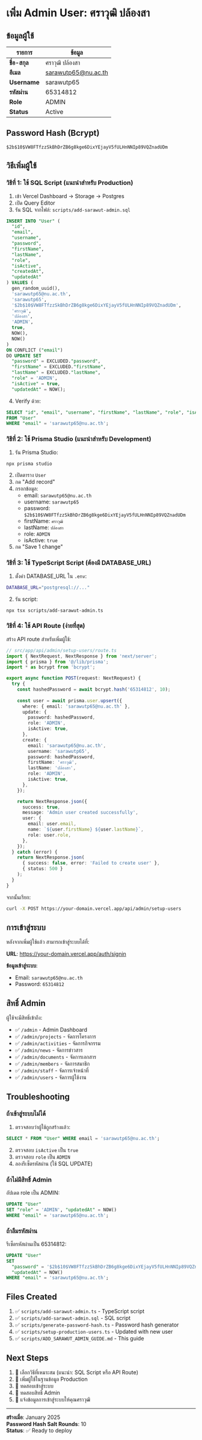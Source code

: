 # เพิ่ม Admin User: ศราวุฒิ ปล้องสา

## ข้อมูลผู้ใช้

| รายการ | ข้อมูล |
|--------|--------|
| **ชื่อ-สกุล** | ศราวุฒิ ปล้องสา |
| **อีเมล** | sarawutp65@nu.ac.th |
| **Username** | sarawutp65 |
| **รหัสผ่าน** | 65314812 |
| **Role** | ADMIN |
| **Status** | Active |

## Password Hash (Bcrypt)
```
$2b$10$VW8FTfzzSkBhDrZB6g8kge6DixYEjayV5fULHnNNIp89VQZnadUDm
```

## วิธีเพิ่มผู้ใช้

### วิธีที่ 1: ใช้ SQL Script (แนะนำสำหรับ Production)

1. เข้า Vercel Dashboard → Storage → Postgres
2. เปิด Query Editor
3. รัน SQL จากไฟล์: `scripts/add-sarawut-admin.sql`

```sql
INSERT INTO "User" (
  "id",
  "email",
  "username",
  "password",
  "firstName",
  "lastName",
  "role",
  "isActive",
  "createdAt",
  "updatedAt"
) VALUES (
  gen_random_uuid(),
  'sarawutp65@nu.ac.th',
  'sarawutp65',
  '$2b$10$VW8FTfzzSkBhDrZB6g8kge6DixYEjayV5fULHnNNIp89VQZnadUDm',
  'ศราวุฒิ',
  'ปล้องสา',
  'ADMIN',
  true,
  NOW(),
  NOW()
)
ON CONFLICT ("email") 
DO UPDATE SET
  "password" = EXCLUDED."password",
  "firstName" = EXCLUDED."firstName",
  "lastName" = EXCLUDED."lastName",
  "role" = 'ADMIN',
  "isActive" = true,
  "updatedAt" = NOW();
```

4. Verify ด้วย:
```sql
SELECT "id", "email", "username", "firstName", "lastName", "role", "isActive", "createdAt"
FROM "User"
WHERE "email" = 'sarawutp65@nu.ac.th';
```

### วิธีที่ 2: ใช้ Prisma Studio (แนะนำสำหรับ Development)

1. รัน Prisma Studio:
```bash
npx prisma studio
```

2. เปิดตาราง `User`
3. กด "Add record"
4. กรอกข้อมูล:
   - email: `sarawutp65@nu.ac.th`
   - username: `sarawutp65`
   - password: `$2b$10$VW8FTfzzSkBhDrZB6g8kge6DixYEjayV5fULHnNNIp89VQZnadUDm`
   - firstName: `ศราวุฒิ`
   - lastName: `ปล้องสา`
   - role: `ADMIN`
   - isActive: `true`
5. กด "Save 1 change"

### วิธีที่ 3: ใช้ TypeScript Script (ต้องมี DATABASE_URL)

1. ตั้งค่า DATABASE_URL ใน `.env`:
```bash
DATABASE_URL="postgresql://..."
```

2. รัน script:
```bash
npx tsx scripts/add-sarawut-admin.ts
```

### วิธีที่ 4: ใช้ API Route (ง่ายที่สุด)

สร้าง API route สำหรับเพิ่มผู้ใช้:

```typescript
// src/app/api/admin/setup-users/route.ts
import { NextRequest, NextResponse } from 'next/server';
import { prisma } from '@/lib/prisma';
import * as bcrypt from 'bcrypt';

export async function POST(request: NextRequest) {
  try {
    const hashedPassword = await bcrypt.hash('65314812', 10);
    
    const user = await prisma.user.upsert({
      where: { email: 'sarawutp65@nu.ac.th' },
      update: {
        password: hashedPassword,
        role: 'ADMIN',
        isActive: true,
      },
      create: {
        email: 'sarawutp65@nu.ac.th',
        username: 'sarawutp65',
        password: hashedPassword,
        firstName: 'ศราวุฒิ',
        lastName: 'ปล้องสา',
        role: 'ADMIN',
        isActive: true,
      },
    });

    return NextResponse.json({
      success: true,
      message: 'Admin user created successfully',
      user: {
        email: user.email,
        name: `${user.firstName} ${user.lastName}`,
        role: user.role,
      },
    });
  } catch (error) {
    return NextResponse.json(
      { success: false, error: 'Failed to create user' },
      { status: 500 }
    );
  }
}
```

จากนั้นเรียก:
```bash
curl -X POST https://your-domain.vercel.app/api/admin/setup-users
```

## การเข้าสู่ระบบ

หลังจากเพิ่มผู้ใช้แล้ว สามารถเข้าสู่ระบบได้ที่:

**URL**: https://your-domain.vercel.app/auth/signin

**ข้อมูลเข้าสู่ระบบ**:
- Email: `sarawutp65@nu.ac.th`
- Password: `65314812`

## สิทธิ์ Admin

ผู้ใช้จะมีสิทธิ์เข้าถึง:
- ✅ `/admin` - Admin Dashboard
- ✅ `/admin/projects` - จัดการโครงการ
- ✅ `/admin/activities` - จัดการกิจกรรม
- ✅ `/admin/news` - จัดการข่าวสาร
- ✅ `/admin/documents` - จัดการเอกสาร
- ✅ `/admin/members` - จัดการสมาชิก
- ✅ `/admin/staff` - จัดการเจ้าหน้าที่
- ✅ `/admin/users` - จัดการผู้ใช้งาน

## Troubleshooting

### ถ้าเข้าสู่ระบบไม่ได้

1. ตรวจสอบว่าผู้ใช้ถูกสร้างแล้ว:
```sql
SELECT * FROM "User" WHERE email = 'sarawutp65@nu.ac.th';
```

2. ตรวจสอบ `isActive` เป็น `true`
3. ตรวจสอบ `role` เป็น `ADMIN`
4. ลองรีเซ็ตรหัสผ่าน (ใช้ SQL UPDATE)

### ถ้าไม่มีสิทธิ์ Admin

อัปเดต role เป็น ADMIN:
```sql
UPDATE "User" 
SET "role" = 'ADMIN', "updatedAt" = NOW()
WHERE "email" = 'sarawutp65@nu.ac.th';
```

### ถ้าลืมรหัสผ่าน

รีเซ็ตรหัสผ่านเป็น 65314812:
```sql
UPDATE "User" 
SET 
  "password" = '$2b$10$VW8FTfzzSkBhDrZB6g8kge6DixYEjayV5fULHnNNIp89VQZnadUDm',
  "updatedAt" = NOW()
WHERE "email" = 'sarawutp65@nu.ac.th';
```

## Files Created

1. ✅ `scripts/add-sarawut-admin.ts` - TypeScript script
2. ✅ `scripts/add-sarawut-admin.sql` - SQL script
3. ✅ `scripts/generate-password-hash.ts` - Password hash generator
4. ✅ `scripts/setup-production-users.ts` - Updated with new user
5. ✅ `scripts/ADD_SARAWUT_ADMIN_GUIDE.md` - This guide

## Next Steps

1. 🔲 เลือกวิธีที่เหมาะสม (แนะนำ: SQL Script หรือ API Route)
2. 🔲 เพิ่มผู้ใช้ในฐานข้อมูล Production
3. 🔲 ทดสอบเข้าสู่ระบบ
4. 🔲 ทดสอบสิทธิ์ Admin
5. 🔲 แจ้งข้อมูลการเข้าสู่ระบบให้คุณศราวุฒิ

---

**สร้างเมื่อ**: January 2025  
**Password Hash Salt Rounds**: 10  
**Status**: ✅ Ready to deploy
